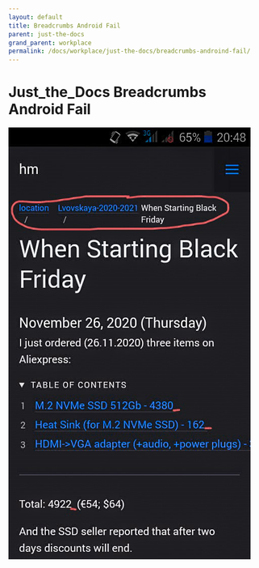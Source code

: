 ```yaml
---
layout: default
title: Breadcrumbs Android Fail
parent: just-the-docs
grand_parent: workplace
permalink: /docs/workplace/just-the-docs/breadcrumbs-androind-fail/
---
```




# Just_the_Docs Breadcrumbs Android Fail

[![breadcrumbs-android-fail](just-the-docs-android-breadcrumbs-fail-with-red.jpg)](just-the-docs-android-breadcrumbs-fail-with-red.jpg)

